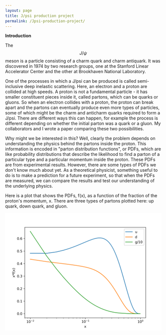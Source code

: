 ```yaml
---
layout: page
title: J/psi production project
permalink: /Jpsi-production-project/
---
```


**Introduction**

The $$J/\psi$$ meson is a particle consisting of a charm quark and charm antiquark. It was discovered in 1974 by two research groups, one at the Stanford Linear Accelerator Center and the other at Brookhaven National Laboratory. 

One of the processes in which a J/psi can be produced is called semi-inclusive deep inelastic scattering. Here, an electron and a proton are collided at high speeds. A proton is not a fundamental particle - it has smaller constituent pieces inside it, called partons, which can be quarks or gluons. So when an electron collides with a proton, the proton can break apart and the partons can eventually produce even more types of particles, some of which might be the charm and anticharm quarks required to form a J/psi.  There are different ways this can happen, for example the process is different depending on whether the initial parton was a quark or a gluon.  My collaborators and I wrote a paper comparing these two possibilities.

Why might we be interested in this?  Well, clearly the problem depends on understanding the physics behind the partons inside the proton.  This information is encoded in "parton distribution functions", or PDFs, which are like probability distributions that describe the likelihood to find a parton of a particular type and a particular momentum inside the proton. These PDFs are from experimental results. However, there are some types of PDFs we don't know much about yet.  As a theoretical physicist, something useful to do is to make a prediction for a future experiment, so that when the PDFs are measured, we can compare the results and test our understanding of the underlying physics.

Here is a plot that shows the PDFs, f(x), as a function of the fraction of the proton's momentum, x.  There are three types of partons plotted here: up quark, down quark, and gluon.

![PDFs Plot](https://raw.githubusercontent.com/reedhodges/portfolio_Jpsi/main/figures/pdfs-fig.png)